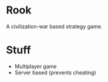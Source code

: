 # Rook
A civilization-war based strategy game.

# Stuff
* Multiplayer game
* Server based (prevents cheating)
